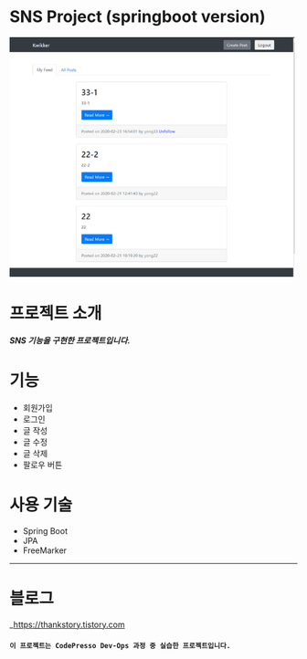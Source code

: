 # SNS Project (springboot version)
![main](./image/main.png)

# 프로젝트 소개
  ***SNS 기능을 구현한 프로젝트입니다.***
  
# 기능
  - 회원가입 
  - 로그인
  - 글 작성
  - 글 수정
  - 글 삭제
  - 팔로우 버튼



# 사용 기술
  -  Spring Boot
  -  JPA
  -  FreeMarker

---

# 블로그
 _https://thankstory.tistory.com

#### ````이 프로젝트는 CodePresso Dev-Ops 과정 중 실습한 프로젝트입니다.````
